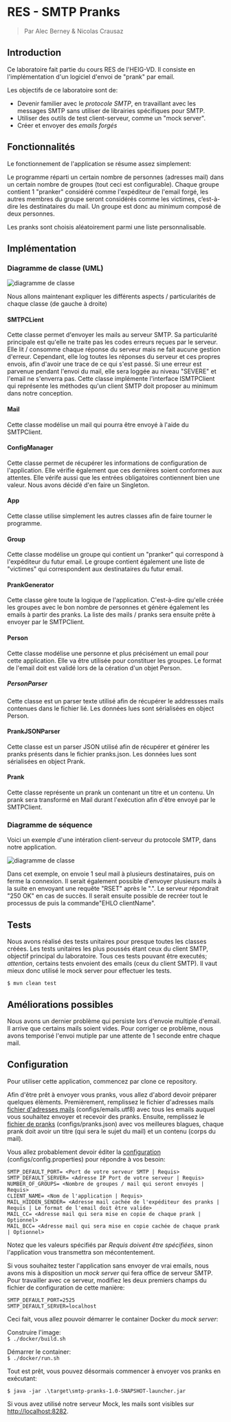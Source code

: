 # RES - SMTP Pranks

> Par Alec Berney & Nicolas Crausaz

## Introduction

Ce laboratoire fait partie du cours RES de l'HEIG-VD. Il consiste en l'implémentation d'un logiciel d'envoi de "prank" par email.

Les objectifs de ce laboratoire sont de:
- Devenir familier avec le *protocole SMTP*, en travaillant avec les messages SMTP sans utiliser de librairies spécifiques pour SMTP.
- Utiliser des outils de test client-serveur, comme un "mock server".
- Créer et envoyer des _emails forgés_

## Fonctionnalités

Le fonctionnement de l'application se résume assez simplement:

Le programme réparti un certain nombre de personnes (adresses mail) dans un certain nombre de groupes (tout ceci est configurable).
Chaque groupe contient 1 "pranker" considéré comme l'expéditeur de l'email forgé, les autres membres du groupe seront considérés
comme les victimes, c’est-à-dire les destinataires du mail. Un groupe est donc au minimum composé de deux personnes.

Les pranks sont choisis aléatoirement parmi une liste personnalisable.


## Implémentation

### Diagramme de classe (UML)

![diagramme de classe](figures/UML.png)

Nous allons maintenant expliquer les différents aspects / particularités de chaque classe (de gauche à droite)

#### SMTPCLient
Cette classe permet d'envoyer les mails au serveur SMTP.
Sa particularité principale est qu'elle ne traite pas les codes erreurs reçues par le serveur.
Elle lit / consomme chaque réponse du serveur mais ne fait aucune gestion d'erreur.
Cependant, elle log toutes les réponses du serveur et ces propres envois, afin d'avoir une trace de ce qui s'est passé.
Si une erreur est parvenue pendant l'envoi du mail, elle sera loggée au niveau "SEVERE" et l'email ne s'enverra pas.
Cette classe implémente l'interface ISMTPClient qui représente les méthodes qu'un client SMTP doit proposer au minimum dans notre conception.

#### Mail
Cette classe modélise un mail qui pourra être envoyé à l'aide du SMTPClient.

#### ConfigManager
Cette classe permet de récupérer les informations de configuration de l'application.
Elle vérifie également que ces dernières soient conformes aux attentes.
Elle vérife aussi que les entrées obligatoires contiennent bien une valeur.
Nous avons décidé d'en faire un Singleton.

#### App
Cette classe utilise simplement les autres classes afin de faire tourner le programme.

#### Group
Cette classe modélise un groupe qui contient un "pranker" qui correspond à l'expéditeur du futur email.
Le groupe contient également une liste de "victimes" qui correspondent aux destinataires du futur email.

#### PrankGenerator
Cette classe gère toute la logique de l'application.
C'est-à-dire qu'elle créée les groupes avec le bon nombre de personnes et génère également les emails à partir des pranks.
La liste des mails / pranks sera ensuite prête à envoyer par le SMTPClient.

#### Person
Cette classe modélise une personne et plus précisément un email pour cette application.
Elle va être utilisée pour constituer les groupes.
Le format de l'email doit est validé lors de la cération d'un objet Person.

##### PersonParser
Cette classe est un parser texte utilisé afin de récupérer le addressses mails contenues dans le fichier lié.
Les données lues sont sérialisées en object Person.

#### PrankJSONParser
Cette classe est un parser JSON utilisé afin de récupérer et générer les pranks présents dans le fichier pranks.json.
Les données lues sont sérialisées en object Prank.

#### Prank
Cette classe représente un prank un contenant un titre et un contenu. Un prank sera transformé en Mail
durant l'exécution afin d'être envoyé par le SMTPClient.


### Diagramme de séquence

Voici un exemple d'une intération client-serveur du protocole SMTP, dans notre application.

![diagramme de classe](figures/SequenceDiagram.png)

Dans cet exemple, on envoie 1 seul mail à plusieurs destinataires, puis on ferme la connexion.
Il serait également possible d'envoyer plusieurs mails à la suite en envoyant une requête "RSET" après le ".".
Le serveur répondrait "250 OK" en cas de succès. Il serait ensuite possible de recréer tout le processus de puis la commande"EHLO clientName".

## Tests

Nous avons réalisé des tests unitaires pour presque toutes les classes créées. 
Les tests unitaires les plus poussés étant ceux du client SMTP, objectif principal du laboratoire.
Tous ces tests pouvant être executés; *attention*, certains tests envoient des emails (ceux du client SMTP).
Il vaut mieux donc utilisé le mock server pour effectuer les tests.

`$ mvn clean test`

## Améliorations possibles

Nous avons un dernier problème qui persiste lors d'envoie multiple d'email. Il arrive que certains mails soient vides.
Pour corriger ce problème, nous avons temporisé l'envoi mutiple par une attente de 1 seconde entre chaque mail.


## Configuration

Pour utiliser cette application, commencez par clone ce repository.

Afin d'être prêt à envoyer vous pranks, vous allez d'abord devoir préparer quelques élèments.
Premièrement, remplissez le fichier d'adresses mails [fichier d'adresses mails](configs/emails.utf8) (configs/emails.utf8) avec tous les emails auquel vous souhaitez envoyer et recevoir des pranks.
Ensuite, remplissez le [fichier de pranks](configs/pranks.json) (configs/pranks.json) avec vos meilleures blagues, chaque prank doit avoir un titre (qui sera le sujet du mail) et un contenu (corps du mail).

Vous allez probablement devoir éditer la [configuration](configs/config.properties) (configs/config.properties) pour répondre à vos besoin:

```
SMTP_DEFAULT_PORT= <Port de votre serveur SMTP | Requis>
SMTP_DEFAULT_SERVER= <Adresse IP Port de votre serveur | Requis>
NUMBER_OF_GROUPS= <Nombre de groupes / mail qui seront envoyés | Requis>
CLIENT_NAME= <Nom de l'application | Requis>
MAIL_HIDDEN_SENDER= <Adresse mail cachée de l'expéditeur des pranks | Requis | Le format de l'email doit être valide>
MAIL_CC= <Adresse mail qui sera mise en copie de chaque prank | Optionnel>
MAIL_BCC= <Adresse mail qui sera mise en copie cachée de chaque prank | Optionnel>
```

Notez que les valeurs spécifiés par _Requis_ *doivent être spécifiées*, sinon l'application vous transmettra son mécontentement.

Si vous souhaitez tester l'application sans envoyer de vrai emails, nous avons mis à disposition un _mock server_ qui fera office de serveur SMTP.
Pour travailler avec ce serveur, modifiez les deux premiers champs du fichier de configuration de cette manière:

```
SMTP_DEFAULT_PORT=2525
SMTP_DEFAULT_SERVER=localhost
```

Ceci fait, vous allez pouvoir démarrer le container Docker du _mock server_:

Construire l'image:\
`$ ./docker/build.sh`

Démarrer le container:\
`$ ./docker/run.sh`

Tout est prêt, vous pouvez désormais commencer à envoyer vos pranks en exécutant:

`$ java -jar .\target\smtp-pranks-1.0-SNAPSHOT-launcher.jar`

Si vous avez utilisé notre serveur Mock, les mails sont visibles sur [http://localhost:8282](http://localhost:8282).
